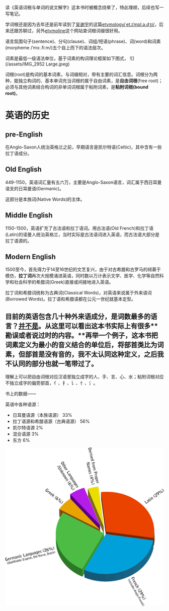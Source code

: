 <!-- ex_nolevel -->
读《英语词根与单词的说文解字》这本书时被概念绕晕了，特此理顺，后续也写一写笔记。

学词根还是因为去年还是前年读到了[吴谢宇](https://zh.wikipedia.org/zh-cn/吴谢宇弑母案)的这篇[etymology/ˌet.ɪˈmɒl.ə.dʒi/](https://www.y-english.org/feedback/post/013/)，后来还跟苏聊过，另外[etymoline](https://www.etymonline.com)这个网站查词根词缀很好用。

语言氛围句子(sentence)、分句(clause)、词组/短语(phrase)、词(word)和词素(morpheme /ˈmɔː.fiːm/)五个自上而下的语法层次。

词素是最低一级语法单位，基于词素的构词理论框架如下图式，
![](/assets/IMG_2952 Large.jpeg)

词根(root)是构词的基本词素，与词缀相对，带有主要的词汇信息。词根分为两种，能独立构词的、基本单词充当词根的属于自由词素，是**自由词根**(free root)；必须与其他词素结合构词的非单词词根属于粘附词素，是**粘附词根(bound root)**。

# 英语的历史
## pre-English
在Anglo-Saxon人统治英格兰之前，早期语言是凯尔特语(Celtic)，其中含有一些拉丁语成分。
## Old English
449-1150，英语词汇量有五六万，主要是Anglo-Saxon语言，词汇属于西日耳曼语支的日耳曼语(Germanic)。

这部分是本族词(Native Words)的主体。
## Middle English
1150-1500，英语扩充了古法语和拉丁语词。用古法语(Old French)和拉丁语(Latin)的诺曼人统治英格兰，当时实际是古法语词进入英语，而古法语大部分是拉丁语源的。
## Modern English
1500至今，首先得力于14至16世纪的文艺复兴，由于对古希腊和古罗马的倾慕于模仿，**拉丁词**再次大规模涌进英语，同时数以万计表示文学、医学、化学等自然科学和社会科学的希腊词(Greek)直接或间接地进入英语。

拉丁词和希腊词统称为古典词(Classical Words)，对英语来说属于外来语词(Borrowed Words)。拉丁语和希腊语都在公元一世纪就基本定型。

目前的英语包含几十种外来语成分，是词数最多的语言？[并不是](https://en.wikipedia.org/wiki/List_of_dictionaries_by_number_of_words)。从这里可以看出这本书实际上有很多**勘误或者说过时的内容。**再举一个例子，这本书把词素定义为最小的音义结合的单位后，将部首类比为词素，但部首是没有音的，我不太认同这种定义，之后我不认同的部分也就一笔带过了。
---

理解上可以把自由词根对应汉语里独立成字的人、手、言、心、水；粘附词根对应不独立成字的偏旁部首，亻、扌、讠、忄、氵。

书上的数据——

英语中各种语源：
- 日耳曼语源（本族语源） 33%
- 拉丁语源和希腊语源（古典语源） 56%
- 凯尔特语源 2%
- 混合语源 3%
- 东方 6%

![](/assets/Origins_of_English_PieChart.svg.png)